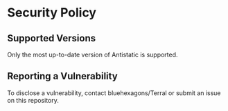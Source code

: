 # Security Policy

## Supported Versions

Only the most up-to-date version of Antistatic is supported.

## Reporting a Vulnerability

To disclose a vulnerability, contact bluehexagons/Terral or
submit an issue on this repository.
